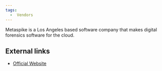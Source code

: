 ```yaml
---
tags:
  -  Vendors
---
```

Metaspike is a Los Angeles based software company that makes digital
forensics software for the cloud.

## External links

- [Official Website](https://www.metaspike.com)

